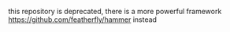 this repository is deprecated, there is a more powerful framework https://github.com/featherfly/hammer instead